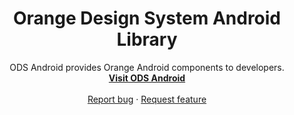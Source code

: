 <h1 align="center">Orange Design System Android Library</h1>

<p align="center">
  ODS Android provides Orange Android components to developers.
  <br>
  <a href="https://orange-opensource.github.io/ods-android"><strong>Visit ODS Android</strong></a>
  <br>
  <br>
  <a href="https://github.com/Orange-OpenSource/ods-android/issues/new?assignees=B3nz01d&labels=bug%2Ctriage&template=bug_report.yml&title=%5BBug%5D%3A+Bug+Summary">Report bug</a>
  ·
  <a href="https://github.com/Orange-OpenSource/ods-android/issues/new?assignees=B3nz01d&labels=feature%2Ctriage&template=feature_request.yml&title=%5Bfeature%5D%3A+">Request feature</a>
</p>
